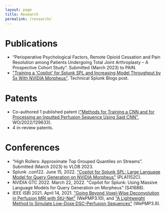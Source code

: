 ```yaml
---
layout: page
title: Research
permalink: /research/
---
```


# Publications
- “Perioperative Psychological Factors, Remote Opioid Cessation and Pain Resolution among Patients Undergoing Total Joint
Arthroplasty – A Prospective Cohort Study”. Submitted (March 2023) to PAIN.
- ["Training a 'Copilot' for Splunk SPL and Increasing Model Throughput by 5x With NVIDIA Morpheus"](https://www.splunk.com/en_us/blog/it/training-a-copilot-for-splunk-spl-and-increasing-model-throughput-by-5x-with-nvidia-morpheus.html). Technical Splunk Blogs post.

# Patents
- Co-authored 1 published patent (["Methods for Training a CNN and for Processing an Inputted Perfusion Sequence Using Said CNN"](https://patentscope.wipo.int/search/en/detail.jsf?docId=WO2022129633), WO/2022/129633).
- 4 in-review patents.

# Conferences
- “High Rollers: Approximate Top Grouped Quantiles on Streams”. Submitted (March 2023) to VLDB 2023.
- Splunk .conf22. June 15, 2022. ["Copilot for Splunk SPL: Large Language Model for Query Generation on NVIDIA Morpheus"](https://conf.splunk.com/watch/conf-online.html?search=pla1152c) (PLA1152C).
- NVIDIA GTC 2022. March 22, 2022. "Copilot for Splunk: Using Massive Language Models for Query Generation on Morpheus" (S41688).
- IEEE ISBI 2021. April 14, 2021. ["Going Beyond Voxel-Wise Deconvolution in Perfusion MRI with StU-Net"](https://www.researchgate.net/publication/348961375_Going_beyond_voxel-wise_deconvolution_in_perfusion_MRI_with_stU-Net) (WePMP3.10), and ["A Lightweight Method to Simulate Low-Dose DSC-Perfusion Sequences"](https://www.researchgate.net/publication/348961528_A_lightweight_method_to_simulate_low-dose_DSC-perfusion_sequences) (WePMP3.9).